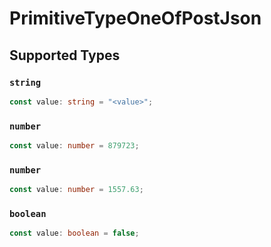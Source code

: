# PrimitiveTypeOneOfPostJson


## Supported Types

### `string`

```typescript
const value: string = "<value>";
```

### `number`

```typescript
const value: number = 879723;
```

### `number`

```typescript
const value: number = 1557.63;
```

### `boolean`

```typescript
const value: boolean = false;
```

